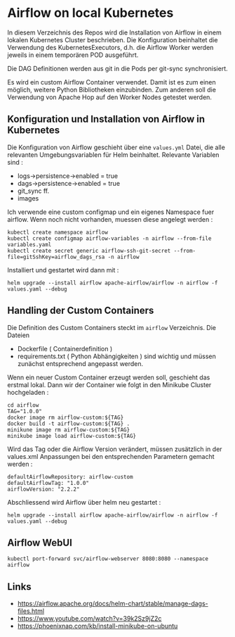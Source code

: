 # Airflow on local Kubernetes

In diesem Verzeichnis des Repos wird die Installation von Airflow in einem lokalen Kubernetes Cluster beschrieben. Die Konfiguration beinhaltet die Verwendung des KubernetesExecutors, d.h. die Airflow Worker werden jeweils in einem temporären POD ausgeführt.

Die DAG Definitionen werden aus git in die Pods per git-sync synchronisiert.

Es wird ein custom Airflow Container verwendet. Damit ist es zum einen möglich, weitere Python Bibliotheken einzubinden. Zum anderen soll die Verwendung von Apache Hop auf den Worker Nodes getestet werden. 


## Konfiguration und Installation von Airflow in Kubernetes
Die Konfiguration von Airflow geschieht über eine ```values.yml``` Datei, die alle relevanten Umgebungsvariablen für Helm beinhaltet. Relevante Variablen sind :
* logs->persistence->enabled = true
* dags->persistence->enabled = true
* git_sync ff.
* images

Ich verwende eine custom configmap und ein eigenes Namespace fuer airflow. Wenn noch nicht vorhanden, muessen diese angelegt werden :

```
kubectl create namespace airflow
kubectl create configmap airflow-variables -n airflow --from-file variables.yaml
kubectl create secret generic airflow-ssh-git-secret --from-file=gitSshKey=airflow_dags_rsa -n airflow
```

Installiert und gestartet wird dann mit :
```
helm upgrade --install airflow apache-airflow/airflow -n airflow -f values.yaml --debug
```

## Handling der Custom Containers 

Die Definition des Custom Containers steckt im ```airflow``` Verzeichnis. Die Dateien 
* Dockerfile ( Containerdefinition )
* requirements.txt ( Python Abhängigkeiten )
sind wichtig und müssen zunächst entsprechend angepasst werden.

Wenn ein neuer Custom Container erzeugt werden soll, geschieht das erstmal lokal. Dann wir der Container wie folgt in den Minikube Cluster hochgeladen :
```
cd airflow
TAG="1.0.0"
docker image rm airflow-custom:${TAG}
docker build -t airflow-custom:${TAG} .
minikune image rm airflow-custom:${TAG}
minikube image load airflow-custom:${TAG}
```
Wird das Tag oder die Airflow Version verändert, müssen zusätzlich in der values.xml Anpassungen bei den entsprechenden Parametern gemacht werden :
```
defaultAirflowRepository: airflow-custom
defaultAirflowTag: "1.0.0"
airflowVersion: "2.2.2"
```
Abschliessend wird Airflow über helm neu gestartet :
```
helm upgrade --install airflow apache-airflow/airflow -n airflow -f values.yaml --debug
```


## Airflow WebUI

```
kubectl port-forward svc/airflow-webserver 8080:8080 --namespace airflow
```


## Links

* https://airflow.apache.org/docs/helm-chart/stable/manage-dags-files.html
* https://www.youtube.com/watch?v=39k2Sz9jZ2c
* https://phoenixnap.com/kb/install-minikube-on-ubuntu
